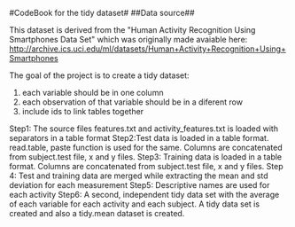 #CodeBook for the tidy dataset#
##Data source##

This dataset is derived from the "Human Activity Recognition Using Smartphones Data Set" which was originally made avaiable here: http://archive.ics.uci.edu/ml/datasets/Human+Activity+Recognition+Using+Smartphones

The goal of the project is to create a tidy dataset:
1. each variable should be in one column
2. each observation of that variable should be in a diferent row
3. include ids to link tables together

Step1: The source files features.txt and activity_features.txt is loaded with separators in a table format
Step2:Test data is loaded in a table format. read.table, paste function is used for the same. Columns are concatenated from subject.test file, x and y files.
Step3: Training data is loaded in a table format. Columns are concatenated from subject.test file, x and y files.
Step 4: Test and training data are merged while extracting the mean and std deviation for each measurement
Step5: Descriptive names are used for each activity 
Step6: A second, independent tidy data set with the average of each variable for each activity and each subject.
A tidy data set is created and also a tidy.mean dataset is created.



